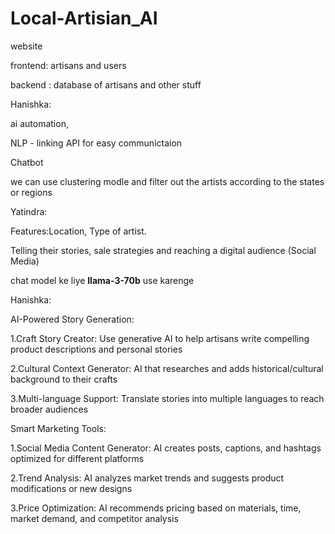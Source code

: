 # Local-Artisian_AI

website

frontend:  artisans and users


backend :   database of artisans and other stuff

Hanishka:


ai automation,


NLP - linking API for easy communictaion


Chatbot


we can use clustering modle and filter out the artists according to the states or regions



Yatindra:


Features:Location, Type of artist.


Telling their  stories, sale strategies and reaching a digital audience (Social Media)


chat model ke liye **llama-3-70b** use karenge



Hanishka:


AI-Powered Story Generation:


1.Craft Story Creator: Use generative AI to help artisans write compelling product descriptions and personal stories


2.Cultural Context Generator: AI that researches and adds historical/cultural background to their crafts


3.Multi-language Support: Translate stories into multiple languages to reach broader audiences





Smart Marketing Tools:


1.Social Media Content Generator: AI creates posts, captions, and hashtags optimized for different platforms


2.Trend Analysis: AI analyzes market trends and suggests product modifications or new designs


3.Price Optimization: AI recommends pricing based on materials, time, market demand, and competitor analysis


